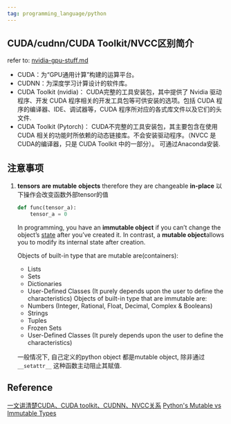 ```yaml
---
tag: programming_language/python
---
```

## CUDA/cudnn/CUDA Toolkit/NVCC区别简介
refer to: [nvidia-gpu-stuff.md](nvidia-gpu-stuff.md)
* CUDA：为“GPU通用计算”构建的运算平台。
* CUDNN：为深度学习计算设计的软件库。
* CUDA Toolkit (nvidia)： CUDA完整的工具安装包，其中提供了 Nvidia 驱动程序、开发 CUDA 程序相关的开发工具包等可供安装的选项。包括 CUDA 程序的编译器、IDE、调试器等，CUDA 程序所对应的各式库文件以及它们的头文件.
* CUDA Toolkit (Pytorch)： CUDA不完整的工具安装包，其主要包含在使用 CUDA 相关的功能时所依赖的动态链接库。不会安装驱动程序。（NVCC 是CUDA的编译器，只是 CUDA Toolkit 中的一部分）。 可通过Anaconda安装.


## 注意事项

1. **tensors** **are mutable** **objects** therefore they are changeable **in-place**
	以下操作会改变函数外部tensor的值
	```python
	def func(tensor_a):
		tensor_a = 0
	```
	In programming, you have an **immutable object** if you can’t change the object’s [state](https://en.wikipedia.org/wiki/State_(computer_science)) after you’ve created it. In contrast, a **mutable object**allows you to modify its internal state after creation.
	
	 Objects of built-in type that are mutable are(containers):
	- Lists
	- Sets
	- Dictionaries
	- User-Defined Classes (It purely depends upon the user to define the characteristics)
	Objects of built-in type that are immutable are:
	- Numbers (Integer, Rational, Float, Decimal, Complex & Booleans)
	- Strings
	- Tuples
	- Frozen Sets
	- User-Defined Classes (It purely depends upon the user to define the characteristics)
	
	一般情况下, 自己定义的python object 都是mutable object, 除非通过`__setattr__`
	这种函数主动阻止其赋值.

## Reference
[一文讲清楚CUDA、CUDA toolkit、CUDNN、NVCC关系](https://blog.csdn.net/qq_41094058/article/details/116207333)
[Python's Mutable vs Immutable Types](https://realpython.com/python-mutable-vs-immutable-types/)
